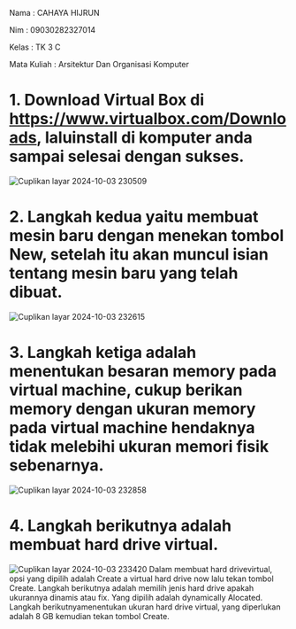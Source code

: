 Nama : CAHAYA HIJRUN

Nim : 09030282327014

Kelas : TK 3 C

Mata Kuliah : Arsitektur Dan Organisasi Komputer

# 1. Download Virtual Box di https://www.virtualbox.com/Downloads, laluinstall di komputer anda sampai selesai dengan sukses.
![Cuplikan layar 2024-10-03 230509](https://github.com/user-attachments/assets/2245bb5d-1744-47e2-babc-b5ad568e8f8e)

# 2. Langkah kedua yaitu membuat mesin baru dengan menekan tombol New, setelah itu akan muncul isian tentang mesin baru yang telah dibuat.
![Cuplikan layar 2024-10-03 232615](https://github.com/user-attachments/assets/78a0af6f-21ff-49cb-9795-a9bfb13c8568)

# 3. Langkah ketiga adalah menentukan besaran memory pada virtual machine, cukup berikan memory dengan ukuran memory pada virtual machine hendaknya tidak melebihi ukuran memori fisik sebenarnya.
![Cuplikan layar 2024-10-03 232858](https://github.com/user-attachments/assets/4d4111d0-8bfb-48f9-867f-0fa78f24546c)

# 4. Langkah berikutnya adalah membuat hard drive virtual.
![Cuplikan layar 2024-10-03 233420](https://github.com/user-attachments/assets/d26b6b92-dce8-4d74-9757-0a90c919ac60)
Dalam membuat hard drivevirtual, opsi yang dipilih adalah Create a virtual hard drive now lalu tekan tombol Create. Langkah berikutnya adalah memilih jenis hard drive apakah ukurannya dinamis atau fix. Yang dipilih adalah dynamically Alocated. Langkah berikutnyamenentukan ukuran hard drive virtual, yang diperlukan adalah 8 GB kemudian tekan tombol Create.
